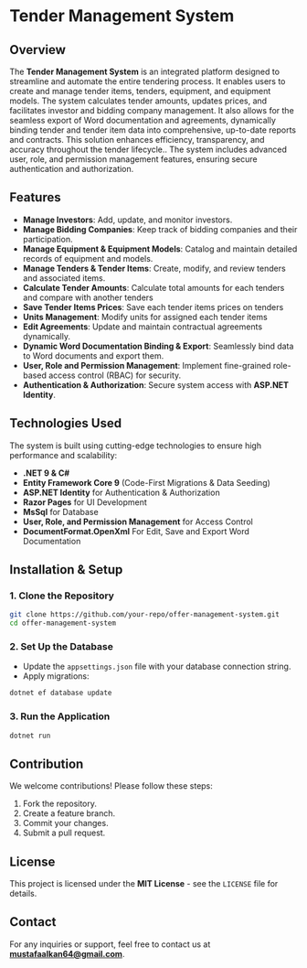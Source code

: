 # Tender Management System

## Overview
The **Tender Management System** is an integrated platform designed to streamline and automate the entire tendering process. It enables users to create and manage tender items, tenders, equipment, and equipment models. The system calculates tender amounts, updates prices, and facilitates investor and bidding company management. It also allows for the seamless export of Word documentation and agreements, dynamically binding tender and tender item data into comprehensive, up-to-date reports and contracts. This solution enhances efficiency, transparency, and accuracy throughout the tender lifecycle.. The system includes advanced user, role, and permission management features, ensuring secure authentication and authorization.

## Features
- **Manage Investors**: Add, update, and monitor investors.
- **Manage Bidding Companies**: Keep track of bidding companies and their participation.
- **Manage Equipment & Equipment Models**: Catalog and maintain detailed records of equipment and models.
- **Manage Tenders & Tender Items**: Create, modify, and review tenders and associated items.
- **Calculate Tender Amounts**: Calculate total amounts for each tenders and compare with another tenders
- **Save Tender Items Prices**: Save each tender items prices on tenders
- **Units Management**: Modify units for assigned each tender items 
- **Edit Agreements**: Update and maintain contractual agreements dynamically.
- **Dynamic Word Documentation Binding & Export**: Seamlessly bind data to Word documents and export them.
- **User, Role and Permission Management**: Implement fine-grained role-based access control (RBAC) for security.
- **Authentication & Authorization**: Secure system access with **ASP.NET Identity**.

## Technologies Used
The system is built using cutting-edge technologies to ensure high performance and scalability:

- **.NET 9 & C#**
- **Entity Framework Core 9** (Code-First Migrations & Data Seeding)
- **ASP.NET Identity** for Authentication & Authorization
- **Razor Pages** for UI Development
- **MsSql** for Database
- **User, Role, and Permission Management** for Access Control
- **DocumentFormat.OpenXml** For Edit, Save and Export Word Documentation

## Installation & Setup

### 1. Clone the Repository
```sh
git clone https://github.com/your-repo/offer-management-system.git
cd offer-management-system
```

### 2. Set Up the Database
- Update the `appsettings.json` file with your database connection string.
- Apply migrations:
```sh
dotnet ef database update
```

### 3. Run the Application
```sh
dotnet run
```

## Contribution
We welcome contributions! Please follow these steps:
1. Fork the repository.
2. Create a feature branch.
3. Commit your changes.
4. Submit a pull request.

## License
This project is licensed under the **MIT License** - see the `LICENSE` file for details.

## Contact
For any inquiries or support, feel free to contact us at **mustafaalkan64@gmail.com**.

